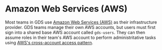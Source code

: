 # Amazon Web Services (AWS)

Most teams in GDS use [Amazon Web Services (AWS)](https://aws.amazon.com/) as their infrastructure provider. GDS teams manage their own AWS accounts, but users must first sign into a shared base AWS account called `gds-users`. They can then assume roles in their team's AWS account to perform administritative tasks using [AWS's cross-account access pattern](https://docs.aws.amazon.com/IAM/latest/UserGuide/tutorial_cross-account-with-roles.html).
